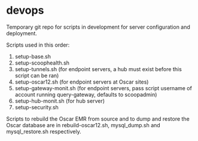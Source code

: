 devops
======

Temporary git repo for scripts in development for server configuration
and deployment.

Scripts used in this order:
  1. setup-base.sh
  2. setup-scoophealth.sh
  3. setup-tunnels.sh (for endpoint servers, a hub must exist before this script can be ran)
  4. setup-oscar12.sh (for endpoint servers at Oscar sites)
  5. setup-gateway-monit.sh (for endpoint servers, pass script username of account running query-gateway, defaults to scoopadmin)
  6. setup-hub-monit.sh (for hub server)
  7. setup-security.sh

Scripts to rebuild the Oscar EMR from source and to dump and restore
the Oscar database are in rebuild-oscar12.sh, mysql_dump.sh and
mysql_restore.sh respectively.
